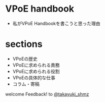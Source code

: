 # VPoE handbook

- 私がVPoE Handbookを書こうと思った理由

# sections

- VPoEの歴史
- VPoEに求められる責務
- VPoEに求められる役割
- VPoEの具体的な仕事
- コラム・寄稿

welcome Feedback! to [@takayuki_shmz](https://twitter.com/takayuki_shmz)
